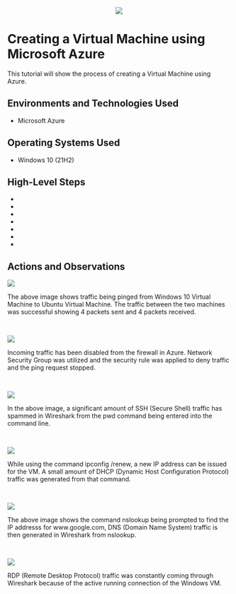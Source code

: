 <p align="center">
<img src=https://i.imgur.com/VJrNrnk.jpg/>
</p>

<h1>Creating a Virtual Machine using Microsoft Azure</h1>
This tutorial will show the process of creating a Virtual Machine using Azure. <br />



<h2>Environments and Technologies Used</h2>

- Microsoft Azure

<h2>Operating Systems Used </h2>

- Windows 10 (21H2)

<h2>High-Level Steps</h2>

- 
- 
- 
- 
- 
-  
- 

<h2>Actions and Observations</h2>

<p>
<img src=https://i.imgur.com/evLjJoU.jpg/>
</p>
<p>
The above image shows traffic being pinged from Windows 10 Virtual Machine to Ubuntu Virtual Machine. The traffic between the two machines was successful showing 4 packets sent and 4 packets received. 
</p>
<br />

<p>
<img src=https://i.imgur.com/8uRELl2.jpg/>
</p>
<p>
Incoming traffic has been disabled from the firewall in Azure. Network Security Group was utilized and the security rule was applied to deny traffic and the ping request stopped. 
</p>
<br />

<p>
<img src=https://i.imgur.com/JC9Alzl.jpg/>
</p>
<p>
In the above image, a significant amount of SSH (Secure Shell) traffic has spammed in Wireshark from the pwd command being entered into the command line. 
</p>
<br />

<p>
<img src=https://i.imgur.com/jAShtVx.jpg/>
</p>
<p>
While using the command ipconfig /renew, a new IP address can be issued for the VM. A small amount of DHCP (Dynamic Host Configuration Protocol) traffic was generated from that command. 
</p>
<br />

<p>
<img src=https://i.imgur.com/KmGufGo.jpg/>
</p>
<p>
The above image shows the command nslookup being prompted to find the IP addresss for www.google.com, DNS (Domain Name System) traffic is then generated in Wireshark from nslookup. 
</p>
<br />

<p>
<img src=/>
</p>
<p>
RDP (Remote Desktop Protocol) traffic was constantly coming through Wireshark because of the active running connection of the Windows VM. 
</p>
<br />
